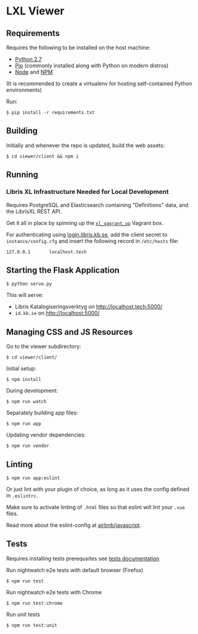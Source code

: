 # LXL Viewer

## Requirements

Requires the following to be installed on the host machine:

* [Python 2.7](http://python.org/)
* [Pip](https://pip.pypa.io/) (commonly installed along with Python on modern distros)
* [Node](http://nodejs.org/) and [NPM](https://www.npmjs.com/)


(It is recommended to create a virtualenv for hosting self-contained Python
environments)

Run:

    $ pip install -r requirements.txt


## Building

Initially and whenever the repo is updated, build the web assets:

    $ cd viewer/client && npm i

## Running

### Libris XL Infrastructure Needed for Local Development

Requires PostgreSQL and Elasticsearch containing "Definitions" data, and the LibrisXL REST API.

Get it all in place by spinning up the [`xl_vagrant_up`](https://github.com/libris/xl_vagrant_up/)
Vagrant box.


For authenticating using [login.libris.kb.se](https://login.libris.kb.se), add
the client secret to `instance/config.cfg` and insert the following record in `/etc/hosts` file:

    127.0.0.1       localhost.tech


## Starting the Flask Application

    $ python serve.py

This will serve:

* Libris Katalogiseringsverktyg on <http://localhost.tech:5000/>
* `id.kb.se` on <http://localhost:5000/>  


## Managing CSS and JS Resources

Go to the viewer subdirectory:

    $ cd viewer/client/

Initial setup:

    $ npm install

During development:

    $ npm run watch

Separately building app files:

    $ npm run app

Updating vendor dependencies:

    $ npm run vendor

## Linting

    $ npm run app:eslint

Or just lint with your plugin of choice, as long as it uses the config defined in ``.eslintrc``.

Make sure to activate linting of ``.html`` files so that eslint will lint your ``.vue`` files.

Read more about the eslint-config at [airbnb/javascript](https://github.com/airbnb/javascript).

## Tests

Requires installing tests prerequsites see [tests documentation](/test)


Run nightwatch e2e tests with default browser (Firefox)

    $ npm run test

Run nightwatch e2e tests with Chrome

    $ npm run test:chrome

Run unit tests

    $ npm run test:unit
